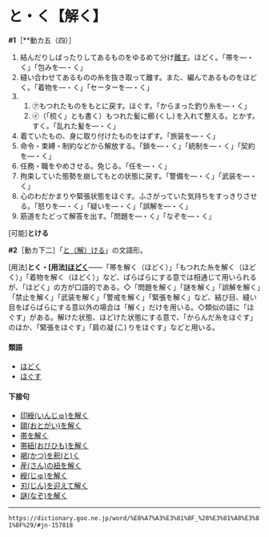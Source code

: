 # と・く【解く】

**\#1**［**動カ五（四）］
1. 結んだりしばったりしてあるものをゆるめて分け[離す](はなす（離す）)。ほどく。「帯を―・く」「包みを―・く」
2. 縫い合わせてあるものの糸を抜き取って離す。また、編んであるものをほどく。「着物を―・く」「セーターを―・く」
3.     
    1.  ㋐もつれたものをもとに戻す。ほぐす。「からまった釣り糸を―・く」        
    2.  ㋑（「梳く」とも書く）もつれた髪に櫛 (くし) を入れて整える。とかす。すく。「乱れた髪を―・く」
4. 着ていたもの、身に取り付けたものをはずす。「旅装を―・く」
5. 命令・束縛・制約などから解放する。「鎖を―・く」「統制を―・く」「契約を―・く」
6. 任務・職をやめさせる。免じる。「任を―・く」
7. 拘束していた態勢を崩してもとの状態に戻す。「警備を―・く」「武装を―・く」
8. 心のわだかまりや緊張状態をほぐす。ふさがっていた気持ちをすっきりさせる。「怒りを―・く」「疑いを―・く」「誤解を―・く」
9. 筋道をたどって解答を出す。「問題を―・く」「なぞを―・く」
    

\[可能\]**とける**

**\#2**［動カ下二］「[と（解）ける](https://dictionary.goo.ne.jp/word/%E8%A7%A3%E3%81%91%E3%82%8B_%28%E3%81%A8%E3%81%91%E3%82%8B%29/#jn-158481)」の文語形。

\[用法\]**とく・\[用法\][ほどく](https://dictionary.goo.ne.jp/word/%E8%A7%A3%E3%81%8F_%28%E3%81%BB%E3%81%A9%E3%81%8F%29/#jn-204900)**――「帯を解く（ほどく）」「もつれた糸を解く（ほどく）」「着物を解く（ほどく）」など、ばらばらにする意では相通じて用いられるが、「ほどく」の方が口語的である。◇「問題を解く」「謎を解く」「誤解を解く」「禁止を解く」「武装を解く」「警戒を解く」「緊張を解く」など、結び目、縫い目をばらばらにする意以外の場合は「解く」だけを用いる。◇類似の語に「ほぐす」がある。解けた状態、ほどけた状態にする意で、「からんだ糸をほぐす」のほか、「緊張をほぐす」「肩の凝 (こ) りをほぐす」などと用いる。

#### 類語

-   [ほどく](https://dictionary.goo.ne.jp/word/%E8%A7%A3%E3%81%8F_%28%E3%81%BB%E3%81%A9%E3%81%8F%29/#jn-204900)
-   [ほぐす](https://dictionary.goo.ne.jp/word/%E8%A7%A3%E3%81%99_%28%E3%81%BB%E3%81%90%E3%81%99%29/#jn-203427)

#### 下接句

-   [印綬(いんじゅ)を解く](https://dictionary.goo.ne.jp/word/%E5%8D%B0%E7%B6%AC%E3%82%92%E8%A7%A3%E3%81%8F/#jn-16409)
-   [頤(おとがい)を解く](https://dictionary.goo.ne.jp/word/%E9%A0%A4%E3%82%92%E8%A7%A3%E3%81%8F/#jn-31882)
-   [帯を解く](https://dictionary.goo.ne.jp/word/%E5%B8%AF%E3%82%92%E8%A7%A3%E3%81%8F/#jn-32587)
-   [帯紐(おびひも)を解く](https://dictionary.goo.ne.jp/word/%E5%B8%AF%E7%B4%90%E8%A7%A3%E3%81%8F/#jn-32674)
-   [褐(かつ)を釈(と)く](https://dictionary.goo.ne.jp/word/%E8%A4%90%E3%82%92%E9%87%88%E3%81%8F/#jn-42454)
-   [産(さん)の紐を解く](https://dictionary.goo.ne.jp/word/%E7%94%A3%E3%81%AE%E7%B4%90%E3%82%92%E8%A7%A3%E3%81%8F/#jn-90025)
-   [綬(じゅ)を解く](https://dictionary.goo.ne.jp/word/%E7%B6%AC%E3%82%92%E8%A7%A3%E3%81%8F/#jn-103023)
-   [刃(じん)を迎えて解く](https://dictionary.goo.ne.jp/word/%E5%88%83%E3%82%92%E8%BF%8E%E3%81%88%E3%81%A6%E8%A7%A3%E3%81%8F/#jn-113326)
-   [謎(なぞ)を解く](https://dictionary.goo.ne.jp/word/%E8%AC%8E%E3%82%92%E8%A7%A3%E3%81%8F/#jn-164071)
---
`https://dictionary.goo.ne.jp/word/%E8%A7%A3%E3%81%8F_%28%E3%81%A8%E3%81%8F%29/#jn-157818`
